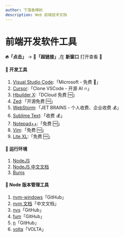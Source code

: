 ```yaml
---
author: 下落香樟树
description: Web 前端技术文档
---
```


# 前端开发软件工具

**🔥「点击」** -> **🧱「超链接」**,在 **新窗口** 打开查看 👀

#### 🔨 开发工具

1.  [Visual Studio Code](https://code.visualstudio.com/):「Microsoft - 免费 🐯」
2.  [Cursor](https://changelog.cursor.sh/):「Clone VSCode - 开源 AI 🔥」
3.  [Hbuilder X](https://dcloud.io/hbuilderx.html/):「DCloud 免费 🆓」
4.  [Zed](https://zed.dev/):「开源免费 🆓」
5.  [WebStorm](https://www.jetbrains.com/zh-cn/webstorm/):「JET BRAINS - 个人收费、企业收费 💰」
6.  [Sublime Text](https://www.sublimetext.com/):「收费 💰」
7.  [Notepad++](https://notepad-plus-plus.org/):「免费 🆓」
8.  [Vim](https://www.osvim.com/index.html):「免费 🆓」
9.  [Lite XL](https://lite-xl.com/):「免费 🆓」

#### 🛞 运行环境

1.  [NodeJS](https://nodejs.org/en)
2.  [NodeJS 中文文档](https://nodejs.cn/)
3.  [Bunjs](https://bun.sh/)

#### 🚗 Node 版本管理工具

1.  [nvm-windows](https://github.com/coreybutler/nvm-windows)「GitHub」
2.  [nvm 文档](https://nvm.uihtm.com/)「中文文档」
3.  [nvs](https://github.com/jasongin/nvs)「GitHub」
4.  [fum](https://github.com/Schniz/fnm)「GitHub」
5.  [n](https://github.com/tj/n)「GitHub」
6.  [volta](https://volta.sh/)「VOLTA」
